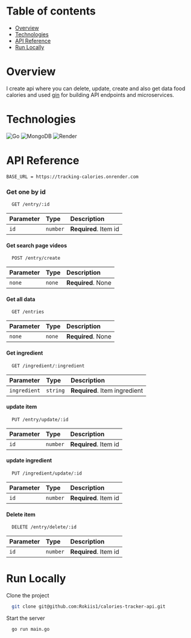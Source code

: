 # Table of contents

- [Overview](#overview)
- [Technologies](#technologies)
- [API Reference](#api-reference)
- [Run Locally](#run-locally)

# Overview

I create api where you can delete, update, create and also get data food calories and used [gin](https://github.com/gin-gonic/gin) for building API endpoints and microservices.

# Technologies

![Go](https://img.shields.io/badge/go-%2300ADD8.svg?style=for-the-badge&logo=go&logoColor=white)
![MongoDB](https://img.shields.io/badge/MongoDB-%234ea94b.svg?style=for-the-badge&logo=mongodb&logoColor=white)
![Render](https://img.shields.io/badge/Render-%46E3B7.svg?style=for-the-badge&logo=render&logoColor=white)

# API Reference

`BASE_URL = https://tracking-calories.onrender.com`

### Get one by id

```http
  GET /entry/:id
```

| Parameter | Type     | Description                       |
| :-------- | :------- | :-------------------------------- |
| `id`      | `number` | **Required**. Item id             |


#### Get search page videos

```http
  POST /entry/create
```

| Parameter | Type     | Description                |
| :-------- | :------- | :------------------------- |
|  `none`  | `none`    | **Required**. None         |

#### Get all data

```http
  GET /entries
```

| Parameter | Type     | Description                |
| :-------- | :------- | :------------------------- |
| `none` | `none` | **Required**. None |

#### Get ingredient

```http
  GET /ingredient/:ingredient
```

| Parameter | Type     | Description                       |
| :-------- | :------- | :-------------------------------- |
| `ingredient`      | `string` | **Required**. Item ingredient            |

#### update item

```http
  PUT /entry/update/:id
```

| Parameter | Type     | Description                       |
| :-------- | :------- | :-------------------------------- |
| `id`      | `number` | **Required**. Item id             |


#### update ingredient

```http
  PUT /ingredient/update/:id
```

| Parameter | Type     | Description                       |
| :-------- | :------- | :-------------------------------- |
| `id`      | `number` | **Required**. Item id             |

#### Delete item

```http
  DELETE /entry/delete/:id
```

| Parameter | Type     | Description                       |
| :-------- | :------- | :-------------------------------- |
| `id`      | `number` | **Required**. Item id             |

# Run Locally

Clone the project

```bash
  git clone git@github.com:Rokiis1/calories-tracker-api.git
```

Start the server

```bash
  go run main.go
```



